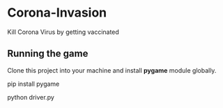# Corona-Invasion
Kill Corona Virus by getting vaccinated

## Running the game
Clone this project into your machine and install __pygame__ module globally.

pip install pygame

python driver.py 
